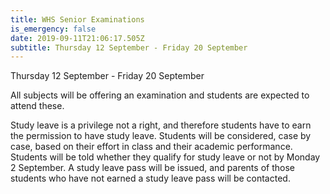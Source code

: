 ```yaml
---
title: WHS Senior Examinations
is_emergency: false
date: 2019-09-11T21:06:17.505Z
subtitle: Thursday 12 September - Friday 20 September
---
```

Thursday 12 September - Friday 20 September

All subjects will be offering an examination and students are expected to attend these.

Study leave is a privilege not a right, and therefore students have to earn the permission to have study leave. Students will be considered, case by case, based on their effort in class and their academic performance. Students will be told whether they qualify for study leave or not by Monday 2 September. A study leave pass will be issued, and parents of those students who have not earned a study leave pass will be contacted.
